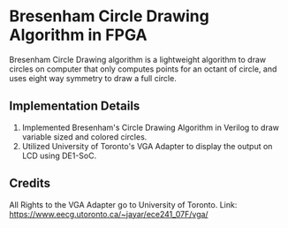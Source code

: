 # Bresenham Circle Drawing Algorithm in FPGA
Bresenham Circle Drawing algorithm is a lightweight algorithm to draw circles on computer that only computes points for an octant of circle, and uses eight way symmetry to draw a full circle.
## Implementation Details
1. Implemented Bresenham's Circle Drawing Algorithm in Verilog to draw variable sized and colored circles.
2. Utilized University of Toronto's VGA Adapter to display the output on LCD using DE1-SoC.
## Credits
All Rights to the VGA Adapter go to University of Toronto.
Link: https://www.eecg.utoronto.ca/~jayar/ece241_07F/vga/
